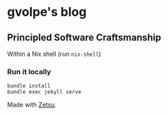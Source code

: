 # gvolpe's blog

## Principled Software Craftsmanship

Within a Nix shell (run `nix-shell`)

### Run it locally

```
bundle install
bundle exec jekyll serve
```

Made with [Zetsu](https://github.com/nandomoreirame/zetsu).
